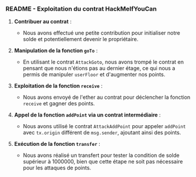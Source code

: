 ### README - Exploitation du contrat HackMeIfYouCan

1. **Contribuer au contrat** :  
   - Nous avons effectué une petite contribution pour initialiser notre solde et potentiellement devenir le propriétaire.

2. **Manipulation de la fonction `goTo`** :  
   - En utilisant le contrat `AttackGoto`, nous avons trompé le contrat en pensant que nous n'étions pas au dernier étage, ce qui nous a permis de manipuler `userFloor` et d'augmenter nos points.

3. **Exploitation de la fonction `receive`** :  
   - Nous avons envoyé de l'ether au contrat pour déclencher la fonction `receive` et gagner des points.

4. **Appel de la fonction `addPoint` via un contrat intermédiaire** :  
   - Nous avons utilisé le contrat `AttackAddPoint` pour appeler `addPoint` avec `tx.origin` différent de `msg.sender`, ajoutant ainsi des points.

5. **Exécution de la fonction `transfer`** :  
   - Nous avons réalisé un transfert pour tester la condition de solde supérieur à 1000000, bien que cette étape ne soit pas nécessaire pour les attaques de points.
